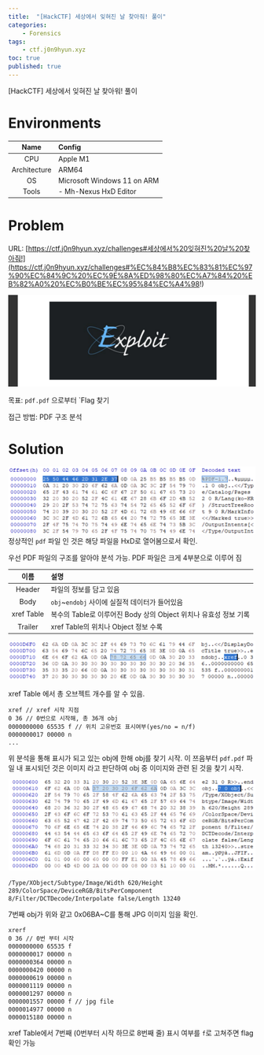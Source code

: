 ```yaml
---
title:  "[HackCTF] 세상에서 잊혀진 날 찾아줘! 풀이"
categories:
    - Forensics
tags:
    - ctf.j0n9hyun.xyz
toc: true
published: true
---
```

[HackCTF] 세상에서 잊혀진 날 찾아워! 풀이

# Environments

|Name|Config|
|:---:|:---|
|CPU|Apple M1|
|Architecture|ARM64|
|OS|Microsoft Windows 11 on ARM|
|Tools|- Mh-Nexus HxD Editor|

# Problem
URL: [https://ctf.j0n9hyun.xyz/challenges#세상에서%20잊혀진%20날%20찾아줘!](https://ctf.j0n9hyun.xyz/challenges#%EC%84%B8%EC%83%81%EC%97%90%EC%84%9C%20%EC%9E%8A%ED%98%80%EC%A7%84%20%EB%82%A0%20%EC%B0%BE%EC%95%84%EC%A4%98!)

![](/assets/HCTF/find_me-0.png)

목표: `pdf.pdf` 으로부터 `Flag 찾기

접근 방법: PDF 구조 분석

# Solution
![](/assets/HCTF/find_me-1.png)
정상적인 `pdf` 파일 인 것은 해당 파일을 HxD로 열어봄으로서 확인.

우선 PDF 파일의 구조를 알아야 분석 가능. PDF 파일은 크게 4부분으로 이루어 짐

|이름|설명|
|:---:|:---|
|Header|파일의 정보를 담고 있음|
|Body|`obj`~`endobj` 사이에 실질적 데이터가 들어있음|
|xref Table|복수의 Table로 이루어진 Body 상의 Object 위치나 유효성 정보 기록|
|Trailer|xref Table의 위치나 Object 정보 수록|

![](/assets/HCTF/find_me-2.png)

xref Table 에서 총 오브젝트 개수를 알 수 있음.

```
xref // xref 시작 지점
0 36 // 0번으로 시작해, 총 36개 obj
0000000000 65535 f // 위치 고유번호 표시여부(yes/no = n/f)
0000000017 00000 n
...
```
위 분석을 통해 표시가 되고 있는 obj에 한해 obj를 찾기 시작. 이 쯔음부터 `pdf.pdf` 파일 내 표시되던 것은 이미지 라고 판단하여 obj 중 이미지와 관련 된 것을 찾기 시작.

![](/assets/HCTF/find_me-3.png)

```
/Type/XObject/Subtype/Image/Width 620/Height 289/ColorSpace/DeviceRGB/BitsPerComponent 8/Filter/DCTDecode/Interpolate false/Length 13240
```
7번째 obj가 위와 같고 0x06BA~C를 통해 JPG 이미지 임을 확인.

```
xrerf
0 36 // 0번 부터 시작
0000000000 65535 f
0000000017 00000 n
0000000364 00000 n
0000000420 00000 n
0000000619 00000 n
0000001119 00000 n
0000001297 00000 n
0000001557 00000 f // jpg file
0000014977 00000 n
0000015180 00000 n
```

xref Table에서 7번째 (0번부터 시작 하므로 8번째 줄) 표시 여부를 `f`로 고쳐주면 flag 확인 가능